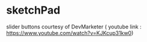 # sketchPad

slider buttons courtesy of DevMarketer ( youtube link : https://www.youtube.com/watch?v=KJKcup31kw0)
